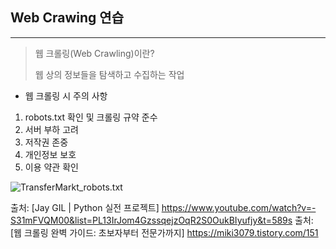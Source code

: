 ## Web Crawing 연습
- - -
> 웹 크롤링(Web Crawling)이란?
>
> 웹 상의 정보들을 탐색하고 수집하는 작업

- 웹 크롤링 시 주의 사항
1. robots.txt 확인 및 크롤링 규약 준수
2. 서버 부하 고려
3. 저작권 존중
4. 개인정보 보호
5. 이용 약관 확인

![TransferMarkt_robots.txt]()


출처: [Jay GIL | Python 실전 프로젝트] https://www.youtube.com/watch?v=-S31mFVQM00&list=PL13IrJom4GzssqejzOqR2S0OukBIyufjy&t=589s
출처: [웹 크롤링 완벽 가이드: 초보자부터 전문가까지] https://miki3079.tistory.com/151
